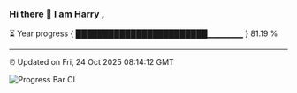 ### Hi there 👋 I am Harry , 

⏳ Year progress { ████████████████████████▁▁▁▁▁▁ } 81.19 %

---

⏰ Updated on Fri, 24 Oct 2025 08:14:12 GMT

![Progress Bar CI](https://github.com/duykhang68/duykhang68/workflows/Progress%20Bar%20CI/badge.svg)
